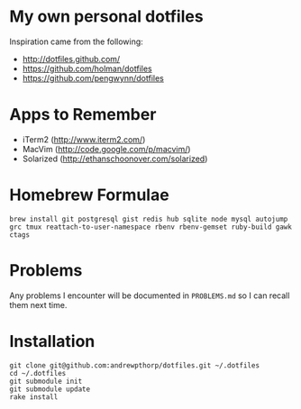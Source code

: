 # My own personal dotfiles #

Inspiration came from the following:

* http://dotfiles.github.com/
* https://github.com/holman/dotfiles
* https://github.com/pengwynn/dotfiles

# Apps to Remember

* iTerm2 (http://www.iterm2.com/)
* MacVim (http://code.google.com/p/macvim/)
* Solarized (http://ethanschoonover.com/solarized)

# Homebrew Formulae

    brew install git postgresql gist redis hub sqlite node mysql autojump grc tmux reattach-to-user-namespace rbenv rbenv-gemset ruby-build gawk ctags

# Problems

Any problems I encounter will be documented in `PROBLEMS.md` so I can recall them next time.

# Installation

    git clone git@github.com:andrewpthorp/dotfiles.git ~/.dotfiles
    cd ~/.dotfiles
    git submodule init
    git submodule update
    rake install
